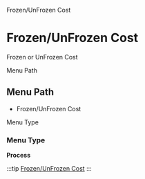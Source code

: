 
Frozen/UnFrozen Cost
# Frozen/UnFrozen Cost


Frozen or UnFrozen Cost

Menu Path
## Menu Path



- Frozen/UnFrozen Cost

Menu Type
### Menu Type

**Process**


:::tip
[Frozen/UnFrozen Cost](functional-guide/process/process-pp_cost-frozenunfrozen.md)
:::